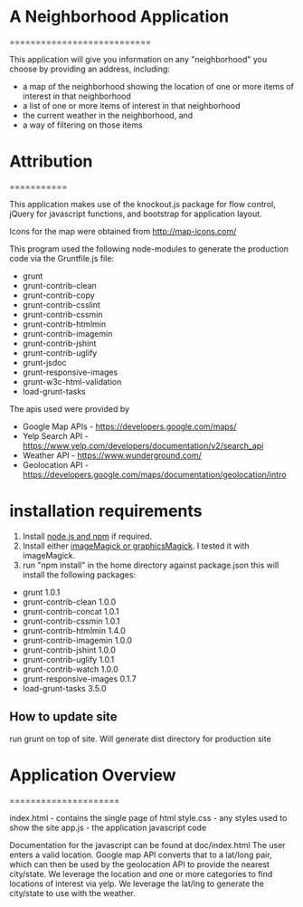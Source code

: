 # A Neighborhood Application
===========================

This application will give you information on any "neighborhood" you choose by providing an address, including:
- a map of the neighborhood showing the location of one or more items of interest in that neighborhood
- a list of one or more items of interest in that neighborhood
- the current weather in the neighborhood, and
- a way of filtering on those items

# Attribution
===========

This application makes use of the knockout.js package for flow control, jQuery for javascript functions, and bootstrap for application layout.

Icons for the map were obtained from http://map-icons.com/

This program used the following node-modules to generate the production code via the Gruntfile.js file:
- grunt
- grunt-contrib-clean
- grunt-contrib-copy
- grunt-contrib-csslint
- grunt-contrib-cssmin
- grunt-contrib-htmlmin
- grunt-contrib-imagemin
- grunt-contrib-jshint
- grunt-contrib-uglify
- grunt-jsdoc
- grunt-responsive-images
- grunt-w3c-html-validation
- load-grunt-tasks

The apis used were provided by

- Google Map APIs - https://developers.google.com/maps/
- Yelp Search API - https://www.yelp.com/developers/documentation/v2/search_api
- Weather API - https://www.wunderground.com/
- Geolocation API - https://developers.google.com/maps/documentation/geolocation/intro

# installation requirements

1. Install [node.js and npm](https://docs.npmjs.com/getting-started/installing-node) if required.
1. Install either [imageMagick or graphicsMagick](https://www.npmjs.com/package/grunt-responsive-images). I tested it with imageMagick.
1. run "npm install" in the home directory against package.json this will install the following packages:
+  grunt 1.0.1
+ grunt-contrib-clean 1.0.0
+ grunt-contrib-concat 1.0.1
+ grunt-contrib-cssmin 1.0.1
+ grunt-contrib-htmlmin 1.4.0
+ grunt-contrib-imagemin 1.0.0
+ grunt-contrib-jshint 1.0.0
+ grunt-contrib-uglify 1.0.1
+ grunt-contrib-watch 1.0.0
+ grunt-responsive-images 0.1.7
+ load-grunt-tasks 3.5.0

## How to update site

run grunt on top of site. Will generate dist directory for production site

# Application Overview
=====================

index.html - contains the single page of html
style.css - any styles used to show the site
app.js - the application javascript code

Documentation for the javascript can be found at doc/index.html
The user enters a valid location. Google map API converts that to a lat/long pair, which can then be used by the geolocation API to provide the nearest city/state. We leverage the location and one or more categories to find locations of interest via yelp. We leverage the lat/lng to generate the city/state to use with the weather.
